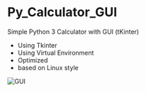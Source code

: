 # Py_Calculator_GUI
Simple Python 3 Calculator with GUI (tKinter)

- Using Tkinter
- Using Virtual Environment
- Optimized
- based on Linux style

![GUI](https://user-images.githubusercontent.com/116519294/210435411-2af38d90-7ecf-45ca-a1c0-9c423ea5fdcd.png)
